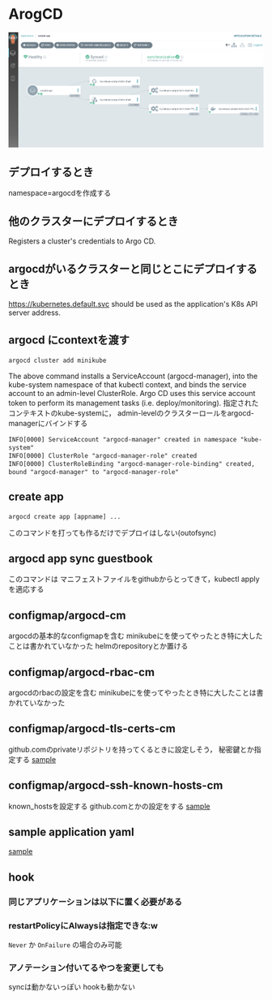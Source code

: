 # ArogCD
![hoge](sample-img.png)
## デプロイするとき
namespace=argocdを作成する

## 他のクラスターにデプロイするとき
Registers a cluster's credentials to Argo CD.

## argocdがいるクラスターと同じとこにデプロイするとき
https://kubernetes.default.svc should be used as the application's K8s API server address.

## argocd にcontextを渡す
```bash
argocd cluster add minikube
```
The above command installs a ServiceAccount (argocd-manager),
into the kube-system namespace of that kubectl context,
and binds the service account to an admin-level ClusterRole.
Argo CD uses this service account token to perform its management tasks (i.e. deploy/monitoring).
指定されたコンテキストのkube-systemに，
admin-levelのクラスターロールをargocd-managerにバインドする

```result
INFO[0000] ServiceAccount "argocd-manager" created in namespace "kube-system"
INFO[0000] ClusterRole "argocd-manager-role" created
INFO[0000] ClusterRoleBinding "argocd-manager-role-binding" created, bound "argocd-manager" to "argocd-manager-role"
```

## create app
```
argocd create app [appname] ...
```
このコマンドを打っても作るだけでデプロイはしない(outofsync)

## argocd app sync guestbook
このコマンドは
マニフェストファイルをgithubからとってきて，kubectl applyを適応する

## configmap/argocd-cm
argocdの基本的なconfigmapを含む
minikubeにを使ってやったとき特に大したことは書かれていなかった
helmのrepositoryとか置ける

## configmap/argocd-rbac-cm
argocdのrbacの設定を含む
minikubeにを使ってやったとき特に大したことは書かれていなかった

## configmap/argocd-tls-certs-cm
github.comのprivateリポジトリを持ってくるときに設定しそう，
秘密鍵とか指定する
[sample](https://argoproj.github.io/argo-cd/operator-manual/argocd-ssh-known-hosts-cm.yaml)

## configmap/argocd-ssh-known-hosts-cm
known_hostsを設定する
github.comとかの設定をする
[sample](https://argoproj.github.io/argo-cd/operator-manual/argocd-ssh-known-hosts-cm.yaml)

## sample application yaml
[sample](https://github.com/argoproj/argo-cd/blob/master/docs/operator-manual/application.yaml)

## hook
### 同じアプリケーションは以下に置く必要がある
### restartPolicyにAlwaysは指定できな:w
`Never` か `OnFailure` の場合のみ可能
### アノテーション付いてるやつを変更しても
syncは動かないっぽい
hookも動かない

